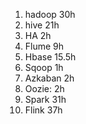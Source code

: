 1. hadoop 30h
2. hive 21h
3. HA 2h
4. Flume 9h
5. Hbase 15.5h
6. Sqoop 1h
7. Azkaban 2h
7. Oozie: 2h
8. Spark 31h
9. Flink 37h